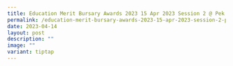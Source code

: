 ```yaml
---
title: Education Merit Bursary Awards 2023 15 Apr 2023 Session 2 @ Pek Kio CC
permalink: /education-merit-bursary-awards-2023-15-apr-2023-session-2-pek-kio-cc/
date: 2023-04-14
layout: post
description: ""
image: ""
variant: tiptap
---
```

